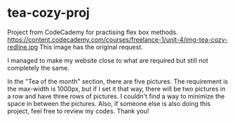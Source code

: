 # tea-cozy-proj
Project from CodeCademy for practising flex box methods.
https://content.codecademy.com/courses/freelance-1/unit-4/img-tea-cozy-redline.jpg
This image has the original request. 

I managed to make my website close to what are required but still not completely the same. 

In the "Tea of the month" section, there are five pictures. 
The requirement is the max-width is 1000px, but if I set it that way, there will be two pictures in a row and have three rows of pictures. 
I couldn't find a way to minimize the space in between the pictures. 
Also, if someone else is also doing this project, feel free to review my codes. Thank you! 
